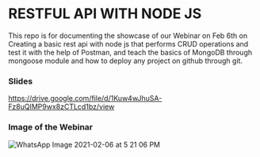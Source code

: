 # RESTFUL API WITH NODE JS

This repo is for documenting the showcase of our Webinar on Feb 6th on Creating a basic rest api with node js that performs CRUD operations and test it with the help of Postman, and teach the basics of MongoDB through mongoose module and how to deploy any project on github through git.

### Slides

https://drive.google.com/file/d/1Kuw4wJhuSA-Fz8uQIMP9wx8zCTLcd1bz/view

### Image of the Webinar

![WhatsApp Image 2021-02-06 at 5 21 06 PM](https://user-images.githubusercontent.com/55324916/107119500-00af0380-68ae-11eb-8d05-95f6e57874b0.jpeg)